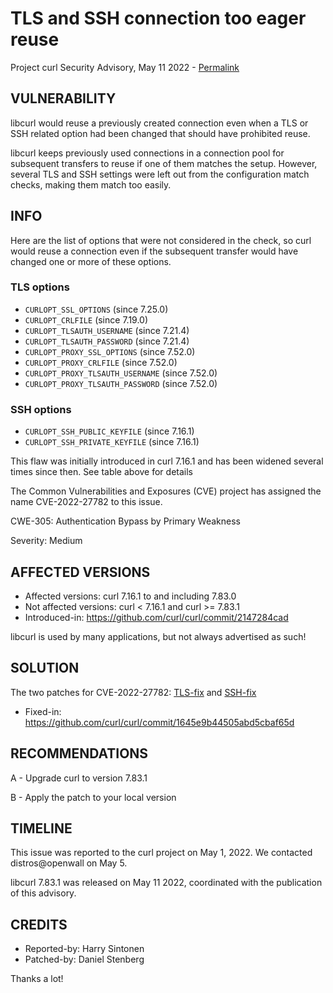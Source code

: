TLS and SSH connection too eager reuse
======================================

Project curl Security Advisory, May 11 2022 -
[Permalink](https://curl.se/docs/CVE-2022-27782.html)

VULNERABILITY
-------------

libcurl would reuse a previously created connection even when a TLS or SSH
related option had been changed that should have prohibited reuse.

libcurl keeps previously used connections in a connection pool for subsequent
transfers to reuse if one of them matches the setup. However, several TLS and
SSH settings were left out from the configuration match checks, making them
match too easily.

INFO
----

Here are the list of options that were not considered in the check, so curl
would reuse a connection even if the subsequent transfer would have changed
one or more of these options.

### TLS options

- `CURLOPT_SSL_OPTIONS` (since 7.25.0)
- `CURLOPT_CRLFILE` (since 7.19.0)
- `CURLOPT_TLSAUTH_USERNAME` (since 7.21.4)
- `CURLOPT_TLSAUTH_PASSWORD` (since 7.21.4)
- `CURLOPT_PROXY_SSL_OPTIONS` (since 7.52.0)
- `CURLOPT_PROXY_CRLFILE` (since 7.52.0)
- `CURLOPT_PROXY_TLSAUTH_USERNAME` (since 7.52.0)
- `CURLOPT_PROXY_TLSAUTH_PASSWORD` (since 7.52.0)

### SSH options

- `CURLOPT_SSH_PUBLIC_KEYFILE` (since 7.16.1)
- `CURLOPT_SSH_PRIVATE_KEYFILE` (since 7.16.1)

This flaw was initially introduced in curl 7.16.1 and has been widened several
times since then. See table above for details

The Common Vulnerabilities and Exposures (CVE) project has assigned the name
CVE-2022-27782 to this issue.

CWE-305: Authentication Bypass by Primary Weakness

Severity: Medium

AFFECTED VERSIONS
-----------------

- Affected versions: curl 7.16.1 to and including 7.83.0
- Not affected versions: curl < 7.16.1 and curl >= 7.83.1
- Introduced-in: https://github.com/curl/curl/commit/2147284cad

libcurl is used by many applications, but not always advertised as such!

SOLUTION
------------

The two patches for CVE-2022-27782: [TLS-fix](https://github.com/curl/curl/commit/f18af4f874) and [SSH-fix](https://github.com/curl/curl/commit/1645e9b44505abd5cbaf65da5282c3f33b5924a5)

- Fixed-in: https://github.com/curl/curl/commit/1645e9b44505abd5cbaf65d

RECOMMENDATIONS
--------------

 A - Upgrade curl to version 7.83.1

 B - Apply the patch to your local version

TIMELINE
--------

This issue was reported to the curl project on May 1, 2022. We contacted
distros@openwall on May 5.

libcurl 7.83.1 was released on May 11 2022, coordinated with the publication
of this advisory.

CREDITS
-------

- Reported-by: Harry Sintonen
- Patched-by: Daniel Stenberg

Thanks a lot!
